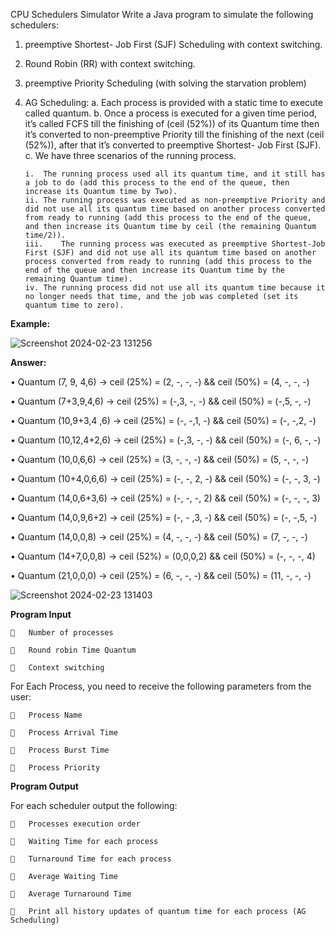 CPU Schedulers Simulator
Write a Java program to simulate the following schedulers:

1.	preemptive Shortest- Job First (SJF) Scheduling with context switching.
2.	Round Robin (RR) with context switching.
3.	preemptive Priority Scheduling (with solving the starvation problem)
4.	AG Scheduling:
    a.	Each process is provided with a static time to execute called quantum.
    b.	Once a process is executed for a given time period, it’s called FCFS till the finishing of (ceil (52%)) of its Quantum time then it’s converted to non-preemptive Priority till the finishing of the next (ceil (52%)), after that it’s converted to preemptive Shortest- Job First (SJF).   
    c.	We have three scenarios of the running process.

        i.	The running process used all its quantum time, and it still has a job to do (add this process to the end of the queue, then increase its Quantum time by Two).  
        ii.	The running process was executed as non-preemptive Priority and
        did not use all its quantum time based on another process converted from ready to running (add this process to the end of the queue, and then increase its Quantum time by ceil (the remaining Quantum time/2)). 
        iii.	The running process was executed as preemptive Shortest-Job First (SJF) and did not use all its quantum time based on another process converted from ready to running (add this process to the end of the queue and then increase its Quantum time by the remaining Quantum time).   
        iv.	The running process did not use all its quantum time because it no longer needs that time, and the job was completed (set its quantum time to zero).
         


**Example:**


![Screenshot 2024-02-23 131256](https://github.com/AbdulrahmanElshafie/CPU-Schedulers-Simulator/assets/101133020/e9538ef4-3d59-45d3-8378-5999ebb8ebd7)

**Answer:**

•	Quantum (7, 9, 4,6) -> ceil (25%) = (2, -, -, -) && ceil (50%) = (4, -, -, -)

•	Quantum (7+3,9,4,6) -> ceil (25%) = (-,3, -, -) && ceil (50%) = (-,5, -, -)

•	Quantum (10,9+3,4 ,6) -> ceil (25%) = (-, -,1, -) && ceil (50%) = (-, -,2, -)

•	Quantum (10,12,4+2,6) -> ceil (25%) = (-,3, -, -) && ceil (50%) = (-, 6, -, -)

•	Quantum (10,0,6,6) -> ceil (25%) = (3, -, -, -) && ceil (50%) = (5, -, -, -)

•	Quantum (10+4,0,6,6) -> ceil (25%) = (-, -, 2, -) && ceil (50%) = (-, -, 3, -)

•	Quantum (14,0,6+3,6) -> ceil (25%) = (-, -, -, 2) && ceil (50%) = (-, -, -, 3)

•	Quantum (14,0,9,6+2) -> ceil (25%) = (-, - ,3, -) && ceil (50%) = (-, -,5, -)

•	Quantum (14,0,0,8) -> ceil (25%) = (4, -, -, -) && ceil (50%) = (7, -, -, -)

•	Quantum (14+7,0,0,8) -> ceil (52%) = (0,0,0,2) && ceil (50%) = (-, -, -, 4)

•	Quantum (21,0,0,0) -> ceil (25%) = (6, -, -, -) && ceil (50%) = (11, -, -, -)
 

![Screenshot 2024-02-23 131403](https://github.com/AbdulrahmanElshafie/CPU-Schedulers-Simulator/assets/101133020/0873dfde-5af0-47ce-b086-52b40c016e26)

**Program Input**

    	Number of processes
    
    	Round robin Time Quantum
    
    	Context switching

For Each Process, you need to receive the following parameters from the user:

    	Process Name
    
    	Process Arrival Time
    
    	Process Burst Time
    
    	Process Priority


**Program Output**

For each scheduler output the following:

    	Processes execution order
    
    	Waiting Time for each process
    
    	Turnaround Time for each process
    
    	Average Waiting Time
    
    	Average Turnaround Time
    
    	Print all history updates of quantum time for each process (AG Scheduling)

